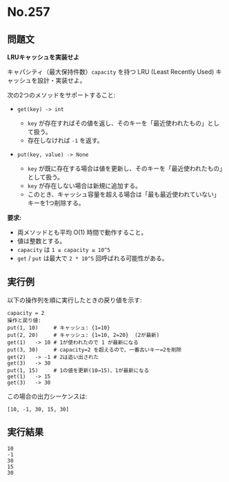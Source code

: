 # No.257

## 問題文

**LRUキャッシュを実装せよ**

キャパシティ（最大保持件数）`capacity` を持つ LRU (Least Recently Used) キャッシュを設計・実装せよ。

次の2つのメソッドをサポートすること:

* `get(key) -> int`

  * `key` が存在すればその値を返し、そのキーを「最近使われたもの」として扱う。
  * 存在しなければ `-1` を返す。
* `put(key, value) -> None`

  * `key` が既に存在する場合は値を更新し、そのキーを「最近使われたもの」として扱う。
  * `key` が存在しない場合は新規に追加する。
  * このとき、キャッシュ容量を超える場合は「最も最近使われていない」キーを1つ削除する。

**要求:**

* 両メソッドとも平均 O(1) 時間で動作すること。
* 値は整数とする。
* `capacity` は `1 ≤ capacity ≤ 10^5`
* `get` / `put` は最大で `2 * 10^5` 回呼ばれる可能性がある。

## 実行例

以下の操作列を順に実行したときの戻り値を示す:

```
capacity = 2
操作と戻り値:
put(1, 10)     # キャッシュ: {1=10}
put(2, 20)     # キャッシュ: {1=10, 2=20}  (2が最新)
get(1)   -> 10 # 1が使われたので 1 が最新になる
put(3, 30)     # capacity=2 を超えるので、一番古いキー=2を削除
get(2)   -> -1 # 2は追い出された
get(3)   -> 30
put(1, 15)     # 1の値を更新(10→15)、1が最新になる
get(1)   -> 15
get(3)   -> 30
```

この場合の出力シーケンスは:

```
[10, -1, 30, 15, 30]
```

## 実行結果

```
10
-1
30
15
30
```

